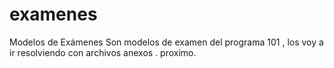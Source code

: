 # examenes
Modelos de Exámenes
Son modelos de examen del programa 101 , los voy a ir resolviendo con archivos anexos . proximo.
